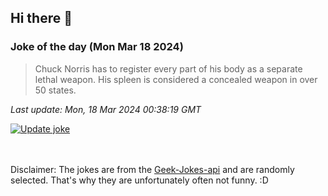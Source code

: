 ## Hi there 👋

### Joke of the day (Mon Mar 18 2024)
<!-- joke -->
>Chuck Norris has to register every part of his body as a separate lethal weapon. His spleen is considered a concealed weapon in over 50 states.
<!-- /joke -->

*Last update: Mon, 18 Mar 2024 00:38:19 GMT*

[![Update joke](https://github.com/nclskfm/nclskfm/actions/workflows/joke.yml/badge.svg)](https://github.com/nclskfm/nclskfm/actions/workflows/joke.yml)

<br><br>
Disclaimer: The jokes are from the [Geek-Jokes-api](https://github.com/sameerkumar18/geek-joke-api) and are randomly selected. That's why they are unfortunately often not funny. :D
